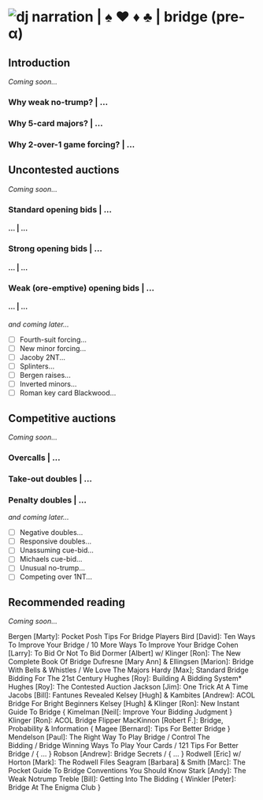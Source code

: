 # ![dj narration](https://avatars0.githubusercontent.com/u/14148307?s=460&u=8e486ec2283b9b35d7bb9147c1541693a7256795&v=4) | ♠ ♥ ♦ ♣ | bridge (pre-α)

## Introduction

_Coming soon..._

### Why weak no-trump? | ...

### Why 5-card majors? | ...

### Why 2-over-1 game forcing? | ...

## Uncontested auctions

_Coming soon..._

### Standard opening bids | ...

#### ... | ...

### Strong opening bids | ...

#### ... | ...

### Weak (ore-emptive) opening bids | ...

#### ... | ...

_and coming later..._

- [ ] Fourth-suit forcing...
- [ ] New minor forcing...
- [ ] Jacoby 2NT...
- [ ] Splinters...
- [ ] Bergen raises...
- [ ] Inverted minors...
- [ ] Roman key card Blackwood...

## Competitive auctions

_Coming soon..._

### Overcalls | ...

### Take-out doubles | ...

### Penalty doubles | ...

_and coming later..._

- [ ] Negative doubles...
- [ ] Responsive doubles...
- [ ] Unassuming cue-bid...
- [ ] Michaels cue-bid...
- [ ] Unusual no-trump...
- [ ] Competing over 1NT...

## Recommended reading

_Coming soon..._

Bergen [Marty]: Pocket Posh Tips For Bridge Players
Bird [David]: Ten Ways To Improve Your Bridge / 10 More Ways To Improve Your Bridge
Cohen [Larry]: To Bid Or Not To Bid
Dormer [Albert] w/ Klinger [Ron]: The New Complete Book Of Bridge
Dufresne [Mary Ann] & Ellingsen [Marion]: Bridge With Bells & Whistles / We Love The Majors
Hardy [Max]; Standard Bridge Bidding For The 21st Century
Hughes [Roy]: Building A Bidding System*
Hughes [Roy]: The Contested Auction
Jackson [Jim]: One Trick At A Time
Jacobs [Bill]: Fantunes Revealed
Kelsey [Hugh] & Kambites [Andrew]: ACOL Bridge For Bright Beginners
Kelsey [Hugh] & Klinger [Ron]: New Instant Guide To Bridge
{ Kimelman [Neil[: Improve Your Bidding Judgment }
Klinger [Ron]: ACOL Bridge Flipper
MacKinnon [Robert F.]: Bridge, Probability & Information
{ Magee [Bernard]: Tips For Better Bridge }
Mendelson [Paul]: The Right Way To Play Bridge / Control The Bidding / Bridge Winning Ways To Play Your Cards / 121 Tips For Better Bridge / { ... }
Robson [Andrew]: Bridge Secrets / { ... }
Rodwell [Eric] w/ Horton [Mark]: The Rodwell Files
Seagram [Barbara] & Smith [Marc]: The Pocket Guide To Bridge Conventions You Should Know
Stark [Andy]: The Weak Notrump
Treble [Bill]: Getting Into The Bidding
{ Winkler [Peter]: Bridge At The Enigma Club }
